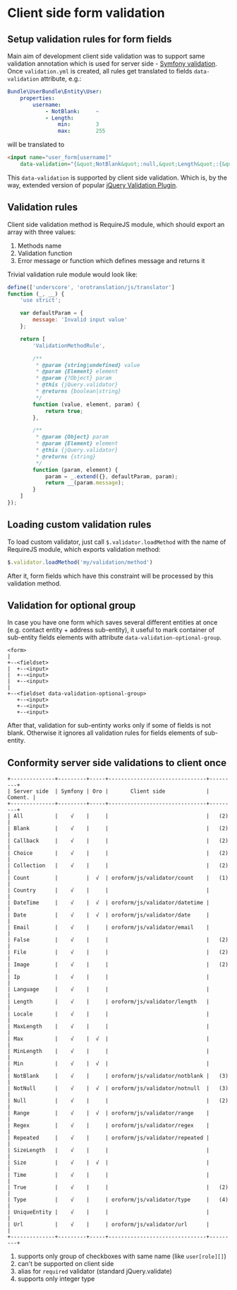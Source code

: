 #  Client side form validation
## Setup validation rules for form fields
Main aim of development client side validation was to support same validation annotation which is used for server side - [Symfony validation](http://symfony.com/doc/current/book/validation.html). Once `validation.yml` is created, all rules get translated to fields `data-validation` attribute, e.g.:
```yml
Bundle\UserBundle\Entity\User:
    properties:
        username:
            - NotBlank:     ~
            - Length:
                min:        3
                max:        255
```
will be translated to
```html
<input name="user_form[username]"
    data-validation="{&quot;NotBlank&quot;:null,&quot;Length&quot;:{&quot;min&quot;:3,&quot;max&quot;:255}}">
```
This `data-validation` is supported by client side validation. Which is, by the way, extended version of popular [jQuery Validation Plugin](http://jqueryvalidation.org/).

## Validation rules
Client side validation method is RequireJS module, which should export an array with three values:
 1. Methods name
 2. Validation function
 3. Error message or function which defines message and returns it

Trivial validation rule module would look like:
```js
define(['underscore', 'orotranslation/js/translator']
function (_, __) {
    'use strict';

    var defaultParam = {
        message: 'Invalid input value'
    };

    return [
        'ValidationMethodRule',

        /**
         * @param {string|undefined} value
         * @param {Element} element
         * @param {?Object} param
         * @this {jQuery.validator}
         * @returns {boolean|string}
         */
        function (value, element, param) {
            return true;
        },

        /**
         * @param {Object} param
         * @param {Element} element
         * @this {jQuery.validator}
         * @returns {string}
         */
        function (param, element) {
            param = _.extend({}, defaultParam, param);
            return __(param.message);
        }
    ]
});
```

## Loading custom validation rules
To load custom validator, just call `$.validator.loadMethod` with the name of RequireJS module, which exports validation method:
```js
$.validator.loadMethod('my/validation/method')
```
After it, form fields which have this constraint will be processed by this validation method.

## Validation for optional group
In case you have one form which saves several different entities at once (e.g. contact entity + address sub-entity), it useful to mark container of sub-entity fields elements with attribute `data-validation-optional-group`.
```
<form>
|
+--<fieldset>
|  +--<input>
|  +--<input>
|  +--<input>
|
+--<fieldset data-validation-optional-group>
   +--<input>
   +--<input>
   +--<input>
```
After that, validation for sub-entinty works only if some of fields is not blank. Otherwise it ignores all validation rules for fields elements of sub-entity.

## Conformity server side validations to client once
```
+--------------+---------+-----+-------------------------------+---------+
| Server side  | Symfony | Oro |       Client side             | Coment. |
+--------------+---------+-----+-------------------------------+---------+
| All          |    √    |     |                               |   (2)   |
| Blank        |    √    |     |                               |   (2)   |
| Callback     |    √    |     |                               |   (2)   |
| Choice       |    √    |     |                               |   (2)   |
| Collection   |    √    |     |                               |   (2)   |
| Count        |         |  √  | oroform/js/validator/count    |   (1)   |
| Country      |    √    |     |                               |         |
| DateTime     |    √    |  √  | oroform/js/validator/datetime |         |
| Date         |    √    |  √  | oroform/js/validator/date     |         |
| Email        |    √    |     | oroform/js/validator/email    |         |
| False        |    √    |     |                               |   (2)   |
| File         |    √    |     |                               |   (2)   |
| Image        |    √    |     |                               |   (2)   |
| Ip           |    √    |     |                               |         |
| Language     |    √    |     |                               |         |
| Length       |    √    |     | oroform/js/validator/length   |         |
| Locale       |    √    |     |                               |         |
| MaxLength    |    √    |     |                               |         |
| Max          |    √    |  √  |                               |         |
| MinLength    |    √    |     |                               |         |
| Min          |    √    |  √  |                               |         |
| NotBlank     |    √    |     | oroform/js/validator/notblank |   (3)   |
| NotNull      |    √    |  √  | oroform/js/validator/notnull  |   (3)   |
| Null         |    √    |     |                               |   (2)   |
| Range        |    √    |  √  | oroform/js/validator/range    |         |
| Regex        |    √    |     | oroform/js/validator/regex    |         |
| Repeated     |    √    |     | oroform/js/validator/repeated |         |
| SizeLength   |    √    |     |                               |         |
| Size         |    √    |  √  |                               |         |
| Time         |    √    |     |                               |         |
| True         |    √    |     |                               |   (2)   |
| Type         |    √    |     | oroform/js/validator/type     |   (4)   |
| UniqueEntity |    √    |     |                               |         |
| Url          |    √    |     | oroform/js/validator/url      |         |
+--------------+---------+-----+-------------------------------+---------+
```

 1. supports only group of checkboxes with same name (like `user[role][]`)
 2. can't be supported on client side
 3. alias for `required` validator (standard jQuery.validate)
 4. supports only integer type
